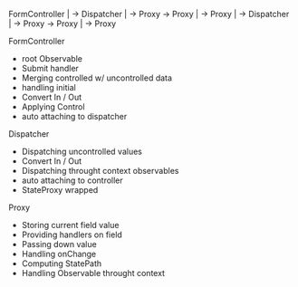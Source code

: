 FormController
  |
    -> Dispatcher
          |
            -> Proxy
            -> Proxy
                |
                  -> Proxy
                        |
                          -> Dispatcher
                                |
                                  -> Proxy
                  -> Proxy
                        |
                          -> Proxy


FormController
  - root Observable
  - Submit handler
  - Merging controlled w/ uncontrolled data
  - handling initial
  - Convert In / Out
  - Applying Control
  - auto attaching to dispatcher

Dispatcher
  - Dispatching uncontrolled values
  - Convert In / Out
  - Dispatching throught context observables
  - auto attaching to controller
  - StateProxy wrapped

Proxy
  - Storing current field value
  - Providing handlers on field
  - Passing down value
  - Handling onChange
  - Computing StatePath
  - Handling Observable throught context
